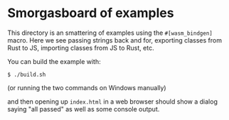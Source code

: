 # Smorgasboard of examples

This directory is an smattering of examples using the `#[wasm_bindgen]` macro.
Here we see passing strings back and for, exporting classes from Rust to JS,
importing classes from JS to Rust, etc.

You can build the example with:

```
$ ./build.sh
```

(or running the two commands on Windows manually)

and then opening up `index.html` in a web browser should show a dialog saying
"all passed" as well as some console output.

